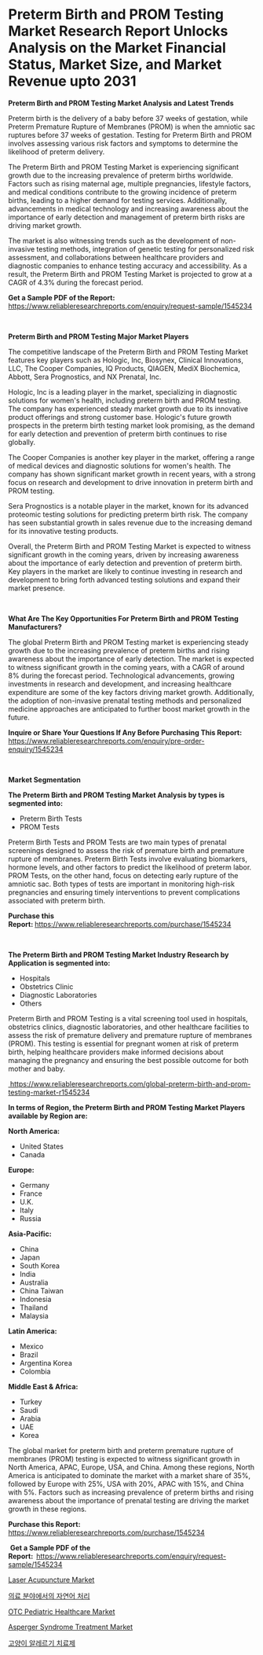 <p><h1>Preterm Birth and PROM Testing Market Research Report Unlocks Analysis on the Market Financial Status, Market Size, and Market Revenue upto 2031</h1></p><p><strong>Preterm Birth and PROM Testing Market Analysis and Latest Trends</strong></p>
<p><p>Preterm birth is the delivery of a baby before 37 weeks of gestation, while Preterm Premature Rupture of Membranes (PROM) is when the amniotic sac ruptures before 37 weeks of gestation. Testing for Preterm Birth and PROM involves assessing various risk factors and symptoms to determine the likelihood of preterm delivery.</p><p>The Preterm Birth and PROM Testing Market is experiencing significant growth due to the increasing prevalence of preterm births worldwide. Factors such as rising maternal age, multiple pregnancies, lifestyle factors, and medical conditions contribute to the growing incidence of preterm births, leading to a higher demand for testing services. Additionally, advancements in medical technology and increasing awareness about the importance of early detection and management of preterm birth risks are driving market growth.</p><p>The market is also witnessing trends such as the development of non-invasive testing methods, integration of genetic testing for personalized risk assessment, and collaborations between healthcare providers and diagnostic companies to enhance testing accuracy and accessibility. As a result, the Preterm Birth and PROM Testing Market is projected to grow at a CAGR of 4.3% during the forecast period.</p></p>
<p><strong>Get a Sample PDF of the Report:&nbsp;</strong> <a href="https://www.reliableresearchreports.com/enquiry/request-sample/1545234">https://www.reliableresearchreports.com/enquiry/request-sample/1545234</a></p>
<p>&nbsp;</p>
<p><strong>Preterm Birth and PROM Testing Major Market Players</strong></p>
<p><p>The competitive landscape of the Preterm Birth and PROM Testing Market features key players such as Hologic, Inc, Biosynex, Clinical Innovations, LLC, The Cooper Companies, IQ Products, QIAGEN, MediX Biochemica, Abbott, Sera Prognostics, and NX Prenatal, Inc.</p><p>Hologic, Inc is a leading player in the market, specializing in diagnostic solutions for women's health, including preterm birth and PROM testing. The company has experienced steady market growth due to its innovative product offerings and strong customer base. Hologic's future growth prospects in the preterm birth testing market look promising, as the demand for early detection and prevention of preterm birth continues to rise globally.</p><p>The Cooper Companies is another key player in the market, offering a range of medical devices and diagnostic solutions for women's health. The company has shown significant market growth in recent years, with a strong focus on research and development to drive innovation in preterm birth and PROM testing.</p><p>Sera Prognostics is a notable player in the market, known for its advanced proteomic testing solutions for predicting preterm birth risk. The company has seen substantial growth in sales revenue due to the increasing demand for its innovative testing products.</p><p>Overall, the Preterm Birth and PROM Testing Market is expected to witness significant growth in the coming years, driven by increasing awareness about the importance of early detection and prevention of preterm birth. Key players in the market are likely to continue investing in research and development to bring forth advanced testing solutions and expand their market presence.</p></p>
<p>&nbsp;</p>
<p><strong>What Are The Key Opportunities For Preterm Birth and PROM Testing Manufacturers?</strong></p>
<p><p>The global Preterm Birth and PROM Testing market is experiencing steady growth due to the increasing prevalence of preterm births and rising awareness about the importance of early detection. The market is expected to witness significant growth in the coming years, with a CAGR of around 8% during the forecast period. Technological advancements, growing investments in research and development, and increasing healthcare expenditure are some of the key factors driving market growth. Additionally, the adoption of non-invasive prenatal testing methods and personalized medicine approaches are anticipated to further boost market growth in the future.</p></p>
<p><strong>Inquire or Share Your Questions If Any Before Purchasing This Report:</strong> <a href="https://www.reliableresearchreports.com/enquiry/pre-order-enquiry/1545234">https://www.reliableresearchreports.com/enquiry/pre-order-enquiry/1545234</a></p>
<p>&nbsp;</p>
<p><strong>Market Segmentation</strong></p>
<p><strong>The Preterm Birth and PROM Testing Market Analysis by types is segmented into:</strong></p>
<p><ul><li>Preterm Birth Tests</li><li>PROM Tests</li></ul></p>
<p><p>Preterm Birth Tests and PROM Tests are two main types of prenatal screenings designed to assess the risk of premature birth and premature rupture of membranes. Preterm Birth Tests involve evaluating biomarkers, hormone levels, and other factors to predict the likelihood of preterm labor. PROM Tests, on the other hand, focus on detecting early rupture of the amniotic sac. Both types of tests are important in monitoring high-risk pregnancies and ensuring timely interventions to prevent complications associated with preterm birth.</p></p>
<p><strong>Purchase this Report:&nbsp;</strong><a href="https://www.reliableresearchreports.com/purchase/1545234">https://www.reliableresearchreports.com/purchase/1545234</a></p>
<p>&nbsp;</p>
<p><strong>The Preterm Birth and PROM Testing Market Industry Research by Application is segmented into:</strong></p>
<p><ul><li>Hospitals</li><li>Obstetrics Clinic</li><li>Diagnostic Laboratories</li><li>Others</li></ul></p>
<p><p>Preterm Birth and PROM Testing is a vital screening tool used in hospitals, obstetrics clinics, diagnostic laboratories, and other healthcare facilities to assess the risk of premature delivery and premature rupture of membranes (PROM). This testing is essential for pregnant women at risk of preterm birth, helping healthcare providers make informed decisions about managing the pregnancy and ensuring the best possible outcome for both mother and baby.</p></p>
<p><a href="https://www.reliableresearchreports.com/global-preterm-birth-and-prom-testing-market-r1545234">&nbsp;https://www.reliableresearchreports.com/global-preterm-birth-and-prom-testing-market-r1545234</a></p>
<p><strong>In terms of Region, the Preterm Birth and PROM Testing Market Players available by Region are:</strong></p>
<p>
    <p> <strong> North America: </strong>
        <ul>
            <li>United States</li>
            <li>Canada</li>
        </ul>
        </p> 
    <p> <strong> Europe: </strong>
        <ul>
            <li>Germany</li>
            <li>France</li>
            <li>U.K.</li>
            <li>Italy</li>
            <li>Russia</li>
        </ul>
        </p> 
    <p> <strong> Asia-Pacific: </strong>
        <ul>
            <li>China</li>
            <li>Japan</li>
            <li>South Korea</li>
            <li>India</li>
            <li>Australia</li>
            <li>China Taiwan</li>
            <li>Indonesia</li>
            <li>Thailand</li>
            <li>Malaysia</li>
        </ul>
        </p> 
    <p> <strong> Latin America: </strong>
        <ul>
            <li>Mexico</li>
            <li>Brazil</li>
            <li>Argentina Korea</li>
            <li>Colombia</li>
        </ul>
        </p> 
    <p> <strong> Middle East & Africa: </strong>
        <ul>
            <li>Turkey</li>
            <li>Saudi</li>
            <li>Arabia</li>
            <li>UAE</li>
            <li>Korea</li>
        </ul>
    </p>
    </p>
<p><p>The global market for preterm birth and preterm premature rupture of membranes (PROM) testing is expected to witness significant growth in North America, APAC, Europe, USA, and China. Among these regions, North America is anticipated to dominate the market with a market share of 35%, followed by Europe with 25%, USA with 20%, APAC with 15%, and China with 5%. Factors such as increasing prevalence of preterm births and rising awareness about the importance of prenatal testing are driving the market growth in these regions.</p></p>
<p><strong>Purchase this Report: </strong><a href="https://www.reliableresearchreports.com/purchase/1545234">https://www.reliableresearchreports.com/purchase/1545234</a></p>
<p>&nbsp;<strong>Get a Sample PDF of the Report:&nbsp;&nbsp;</strong><a href="https://www.reliableresearchreports.com/enquiry/request-sample/1545234">https://www.reliableresearchreports.com/enquiry/request-sample/1545234</a></p>
<p><strong></strong></p>
<p><p><a href="https://github.com/derrinmiltonellis35gcl/Market-Research-Report-List-4/blob/main/laser-acupuncture-market.md">Laser Acupuncture Market</a></p><p><a href="https://github.com/mofijurk071/Market-Research-Report-List-2/blob/main/278351973224.md">의료 분야에서의 자연어 처리</a></p><p><a href="https://github.com/Chiragrp22/Market-Research-Report-List-5/blob/main/otc-pediatric-healthcare-market.md">OTC Pediatric Healthcare Market</a></p><p><a href="https://github.com/ofpaqrof92/Market-Research-Report-List-1/blob/main/asperger-syndrome-treatment-market.md">Asperger Syndrome Treatment Market</a></p><p><a href="https://github.com/alfitoms13/Market-Research-Report-List-2/blob/main/149997173223.md">고양이 알레르기 치료제</a></p></p>